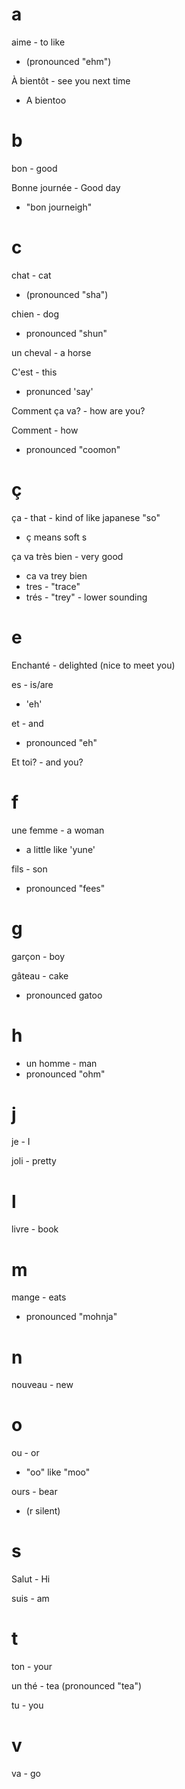 # a

aime - to like
- (pronounced "ehm")

À bientôt - see you next time
- A bientoo

# b

bon - good

Bonne journée - Good day
- "bon journeigh"

# c

chat - cat
- (pronounced "sha")

chien - dog
- pronounced "shun"

un cheval - a horse

C'est - this
- pronunced 'say'

Comment ça va? - how are you?

Comment - how
- pronounced "coomon"

# ç

ça - that - kind of like japanese "so"
- ç means soft s

ça va très bien - very good
- ca va trey bien
- tres - "trace"
- trés - "trey" - lower sounding

# e

Enchanté - delighted (nice to meet you)

es - is/are
- 'eh'

et - and
- pronounced "eh"

Et toi? - and you?

# f

une femme - a woman
- a little like 'yune'

fils - son
- pronounced "fees"

# g

garçon - boy

gâteau - cake
- pronounced gatoo

# h

- un homme - man
- pronounced "ohm"

# j

je - I

joli - pretty

# l

livre - book

# m

mange - eats
- pronounced "mohnja"

# n

nouveau - new

# o

ou - or
- "oo" like "moo"

ours - bear
- (r silent)

# s

Salut - Hi

suis - am

# t

ton - your

un thé - tea
(pronounced "tea")

tu - you

# v

va - go